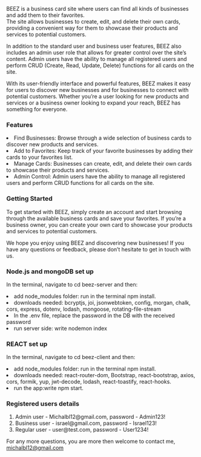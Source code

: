 
<p>BEEZ is a business card site where users can find all kinds of businesses and add them to their favorites. <br> The site allows businesses to create, edit, and delete their own cards, providing a convenient way for them to showcase their products and services to potential customers.</p>

<p>In addition to the standard user and business user features, BEEZ also includes an admin user role that allows for greater control over the site’s content. Admin users have the ability to manage all registered users and perform CRUD (Create, Read, Update, Delete) functions for all cards on the site.</p>

<p>With its user-friendly interface and powerful features, BEEZ makes it easy for users to discover new businesses and for businesses to connect with potential customers. Whether you’re a user looking for new products and services or a business owner looking to expand your reach, BEEZ has something for everyone.</p>

<h3>Features</h3>
<li>Find Businesses: Browse through a wide selection of business cards to discover new products and services.</li>
<li>Add to Favorites: Keep track of your favorite businesses by adding their cards to your favorites list.</li>
<li>Manage Cards: Businesses can create, edit, and delete their own cards to showcase their products and services.</li>
<li>Admin Control: Admin users have the ability to manage all registered users and perform CRUD functions for all cards on the site.</li>

<h3>Getting Started</h3>
<p>To get started with BEEZ, simply create an account and start browsing through the available business cards and save your favorites. If you’re a business owner, you can create your own card to showcase your products and services to potential customers.</p>

<p>We hope you enjoy using BEEZ and discovering new businesses! If you have any questions or feedback, please don’t hesitate to get in touch with us.</p>

<h3>Node.js and mongoDB set up</h3>
<p>In the terminal, navigate to cd beez-server and then:</p>
<li>add node_modules folder: run in the terminal npm install.</li>
<li>downloads needed: bcryptjs, joi, jsonwebtoken, config, morgan, chalk, cors, express, dotenv, lodash, mongoose, rotating-file-stream </li>
<li>In the .env file, replace the password in the DB with the received password </li>
<li>run server side: write nodemon index</li>

<h3>REACT set up</h3>
<p>In the terminal, navigate to cd beez-client and then:</p>
<li>add node_modules folder: run in the terminal npm install.</li>
<li>downloads needed: react-router-dom, Bootstrap, react-bootstrap, axios, cors, formik, yup, jwt-decode, lodash, react-toastify, react-hooks.</li>
<li>run the app:write npm start.</li>

<h3>Registered users details</h3>
<ol>
<li>Admin user - Michalbl12@gmail.com, password - Admin123!</li>
<li>Business user - israel@gmail.com, password - Israel123!</li>
<li>Regular user - user@test.com, password - User1234!</li>
</ol>

<p>For any more questions, you are more then welcome to contact me, <a href="michalbl12@gmail.com">michalbl12@gmail.com</a></p>

